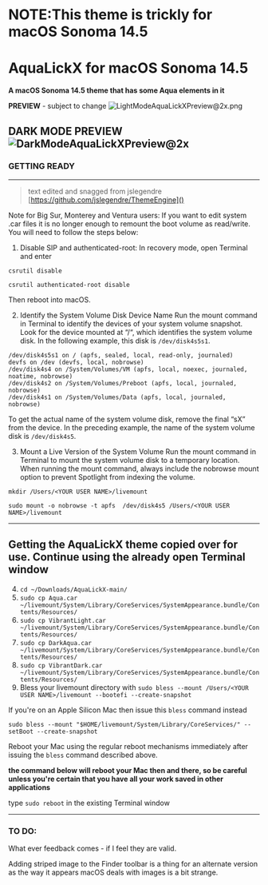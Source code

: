 # NOTE:**This theme is trickly for macOS Sonoma 14.5**

# AquaLickX for macOS Sonoma 14.5
**A macOS Sonoma 14.5 theme that has some Aqua elements in it**

**PREVIEW** - subject to change
![LightModeAquaLickXPreview@2x.png](https://github.com/VisualisationExpo/AquaLickX-Sonoma145Edition/blob/main/LightModeAquaLickXPreview@2x.png?raw=true)

**DARK MODE PREVIEW**
![DarkModeAquaLickXPreview@2x](https://github.com/VisualisationExpo/AquaLickX-Sonoma145Edition/blob/main/DarkModeAquaLickXPreview@2x.png?raw=true)
---

### **GETTING READY**

----

> text edited and snagged from jslegendre [https://github.com/jslegendre/ThemeEngine]()

Note for Big Sur, Monterey and Ventura users:
If you want to edit system .car files it is no longer enough to remount the boot volume as read/write.
You will need to follow the steps below:

1. Disable SIP and authenticated-root:
In recovery mode, open Terminal and enter

`csrutil disable`

`csrutil authenticated-root disable`

Then reboot into macOS.

2. Identify the System Volume Disk Device Name
Run the mount command in Terminal to identify the devices of your system volume snapshot. Look for the device mounted at “/“, which identifies the system volume disk.  In the following example, this disk is `/dev/disk4s5s1`.
```
/dev/disk4s5s1 on / (apfs, sealed, local, read-only, journaled)
devfs on /dev (devfs, local, nobrowse)
/dev/disk4s4 on /System/Volumes/VM (apfs, local, noexec, journaled, noatime, nobrowse)
/dev/disk4s2 on /System/Volumes/Preboot (apfs, local, journaled, nobrowse)
/dev/disk4s1 on /System/Volumes/Data (apfs, local, journaled, nobrowse)
```
To get the actual name of the system volume disk, remove the final “sX” from the device. In the preceding example, the name of the system volume disk is `/dev/disk4s5`.

3. Mount a Live Version of the System Volume
Run the mount command in Terminal to mount the system volume disk to a temporary location. When running the mount command, always include the nobrowse mount option to prevent Spotlight from indexing the volume.

`mkdir /Users/<YOUR USER NAME>/livemount`

`sudo mount -o nobrowse -t apfs  /dev/disk4s5 /Users/<YOUR USER NAME>/livemount`

---

## Getting the AquaLickX theme copied over for use. Continue using the already open Terminal window

4. `cd ~/Downloads/AquaLickX-main/`
5. `sudo cp Aqua.car ~/livemount/System/Library/CoreServices/SystemAppearance.bundle/Contents/Resources/`
6. `sudo cp VibrantLight.car ~/livemount/System/Library/CoreServices/SystemAppearance.bundle/Contents/Resources/`
7. `sudo cp DarkAqua.car ~/livemount/System/Library/CoreServices/SystemAppearance.bundle/Contents/Resources/`
8. `sudo cp VibrantDark.car ~/livemount/System/Library/CoreServices/SystemAppearance.bundle/Contents/Resources/`
9. Bless your livemount directory with `sudo bless --mount /Users/<YOUR USER NAME>/livemount --bootefi --create-snapshot`

If you're on an Apple Silicon Mac then issue this `bless` command instead

`sudo bless --mount "$HOME/livemount/System/Library/CoreServices/" --setBoot --create-snapshot`


Reboot your Mac using the regular reboot mechanisms immediately after issuing the `bless` command described above.

**the command below will reboot your Mac then and there, so be careful unless you're certain that you have all your work saved in other applications** 

type `sudo reboot` in the existing Terminal window

---

### **TO DO:**
What ever feedback comes - if I feel they are valid.

Adding striped image to the Finder toolbar is a thing for an alternate version as the way it appears macOS deals with images is a bit strange.


